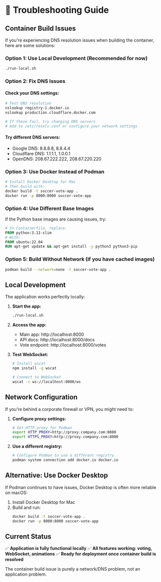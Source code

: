 # 🔧 Troubleshooting Guide

## Container Build Issues

If you're experiencing DNS resolution issues when building the container, here are some solutions:

### Option 1: Use Local Development (Recommended for now)
```bash
./run-local.sh
```

### Option 2: Fix DNS Issues

#### Check your DNS settings:
```bash
# Test DNS resolution
nslookup registry-1.docker.io
nslookup production.cloudflare.docker.com

# If these fail, try changing DNS servers
# Add to /etc/resolv.conf or configure your network settings
```

#### Try different DNS servers:
- Google DNS: 8.8.8.8, 8.8.4.4
- Cloudflare DNS: 1.1.1.1, 1.0.0.1
- OpenDNS: 208.67.222.222, 208.67.220.220

### Option 3: Use Docker Instead of Podman
```bash
# Install Docker Desktop for Mac
# Then build with:
docker build -t soccer-vote-app .
docker run -p 8000:8000 soccer-vote-app
```

### Option 4: Use Different Base Images
If the Python base images are causing issues, try:
```dockerfile
# In Containerfile, replace:
FROM python:3.11-slim
# With:
FROM ubuntu:22.04
RUN apt-get update && apt-get install -y python3 python3-pip
```

### Option 5: Build Without Network (if you have cached images)
```bash
podman build --network=none -t soccer-vote-app .
```

## Local Development

The application works perfectly locally:

1. **Start the app:**
   ```bash
   ./run-local.sh
   ```

2. **Access the app:**
   - Main app: http://localhost:8000
   - API docs: http://localhost:8000/docs
   - Vote endpoint: http://localhost:8000/votes

3. **Test WebSocket:**
   ```bash
   # Install wscat
   npm install -g wscat
   
   # Connect to WebSocket
   wscat -c ws://localhost:8000/ws
   ```

## Network Configuration

If you're behind a corporate firewall or VPN, you might need to:

1. **Configure proxy settings:**
   ```bash
   # Set HTTP proxy for Podman
   export HTTP_PROXY=http://proxy.company.com:8080
   export HTTPS_PROXY=http://proxy.company.com:8080
   ```

2. **Use a different registry:**
   ```bash
   # Configure Podman to use a different registry
   podman system connection add docker.io docker.io
   ```

## Alternative: Use Docker Desktop

If Podman continues to have issues, Docker Desktop is often more reliable on macOS:

1. Install Docker Desktop for Mac
2. Build and run:
   ```bash
   docker build -t soccer-vote-app .
   docker run -p 8000:8000 soccer-vote-app
   ```

## Current Status

✅ **Application is fully functional locally**
✅ **All features working: voting, WebSocket, animations**
✅ **Ready for deployment once container build is resolved**

The container build issue is purely a network/DNS problem, not an application problem. 